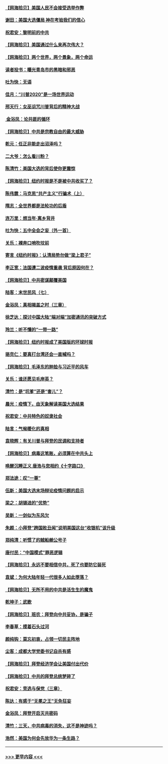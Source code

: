 #### [【网海拾贝】美国人民不会接受选举作弊](../pages/nsc993/n12528850.md?t=11061702) 
#### [谢田：美国大选僵局 神在考验我们的信心](../pages/nsc993/n12527932.md?t=11061702) 
#### [祝君安：黎明前的中共](../pages/nsc993/n12524071.md?t=11061702) 
#### [【网海拾贝】美国通过什么来再次伟大？](../pages/nsc993/n12523844.md?t=11061702) 
#### [【网海拾贝】两个世界，两个景象，两个命运](../pages/nsc993/n12521419.md?t=11061702) 
#### [读者投书：曝光青岛市的黑暗和邪恶](../pages/nsc993/n12520988.md?t=11061702) 
#### [吐为快：无语](../pages/nsc993/n12518588.md?t=11061702) 
#### [佳月：“川普2020”是一场世界运动](../pages/nsc993/n12518581.md?t=11061702) 
#### [邢天行：女巫诅咒川普背后的精神大战](../pages/nsc993/n12517257.md?t=11061702) 
#### [ 金浴凤：论共匪的循环](../pages/nsc993/n12517133.md?t=11061702) 
#### [【网海拾贝】中共是宗教自由的最大威胁](../pages/nsc993/n12516879.md?t=11061702) 
#### [乾元：任正非能走出沼泽吗？](../pages/nsc993/n12515831.md?t=11061702) 
#### [二大爷：怎么看川粉？](../pages/nsc993/n12515820.md?t=11061702) 
#### [陈清竹：美国大选的背后使你更震惊](../pages/nsc993/n12515589.md?t=11061702) 
#### [【网海拾贝】纽约时报是不是被中共收买了？](../pages/nsc993/n12515122.md?t=11061702) 
#### [陈伟霆：马克思“共产主义”行骗术（上）](../pages/nsc993/n12510217.md?t=11061702) 
#### [隋志：全世界都是法轮功的后盾](../pages/nsc993/n12510636.md?t=11061702) 
#### [连万里：想当年‧离乡背井](../pages/nsc993/n12510623.md?t=11061702) 
#### [吐为快：五中全会之妄（外一首）](../pages/nsc993/n12510470.md?t=11061702) 
#### [关乐：裸奔口哨吹坟前](../pages/nsc993/n12510403.md?t=11061702) 
#### [寄言《纽约时报》：认清局势勿做“梁上君子”](../pages/nsc993/n12510042.md?t=11061702) 
#### [李正宽：法国遭二波疫情重袭 背后原因何在？](../pages/nsc993/n12509971.md?t=11061702) 
#### [【网海拾贝】中共密谋颠覆美国](../pages/nsc993/n12509816.md?t=11061702) 
#### [陆客：末世民风（七）](../pages/nsc993/n12507822.md?t=11061702) 
#### [金浴凤：真相揭盖之时（三章）](../pages/nsc993/n12507804.md?t=11061702) 
#### [徐芝达：探讨中国大陆“端对端”加密通讯的突破方式](../pages/nsc993/n12507682.md?t=11061702) 
#### [玲兰：听不懂的“一带一路”](../pages/nsc993/n12507669.md?t=11061702) 
#### [【网海拾贝】纽约时报成了美国版的环球时报](../pages/nsc993/n12507053.md?t=11061702) 
#### [骆克仁：要真打台湾还会一直喊吗？](../pages/nsc993/n12506843.md?t=11061702) 
#### [【网海拾贝】毛泽东的肿脸与习近平的风车](../pages/nsc993/n12504537.md?t=11061702) 
#### [关乐：谁还愿见毛岸英？](../pages/nsc993/n12503866.md?t=11061702) 
#### [清竹：是“坑爹”还是“害儿”？](../pages/nsc993/n12503034.md?t=11061702) 
#### [晨光：疫情下，由天象解读美国大选结果](../pages/nsc993/n12502536.md?t=11061702) 
#### [祝君安：中共特色的奴隶社会](../pages/nsc993/n12501529.md?t=11061702) 
#### [陆言：气候暖化的真相](../pages/nsc993/n12501183.md?t=11061702) 
#### [袁晓辉：有关川普与拜登的民调和支持者](../pages/nsc993/n12500433.md?t=11061702) 
#### [【网海拾贝】病毒这笔账，必须算在中共头上](../pages/nsc993/n12500320.md?t=11061702) 
#### [唤醒沉睡正义 唐浩与您相约《十字路口》](../pages/nsc993/n12497980.md?t=11061702) 
#### [郑法途：叹“一尊”](../pages/nsc993/n12498837.md?t=11061702) 
#### [伍新：美国大选末场辩论疫情问题的启示](../pages/nsc993/n12498829.md?t=11061702) 
#### [梁之：胡锡进的“优势”](../pages/nsc993/n12498780.md?t=11061702) 
#### [吴新：一剑似为东风欠](../pages/nsc993/n12498772.md?t=11061702) 
#### [朱颜：小拜登“跨国败丑闻”说明美国这台“收银机”该升级](../pages/nsc993/n12498731.md?t=11061702) 
#### [郑纯清：听惯了的贼船艄公号子](../pages/nsc993/n12498721.md?t=11061702) 
#### [唐付民：“中国模式”罪恶逻辑](../pages/nsc993/n12498310.md?t=11061702) 
#### [【网海拾贝】永远不要相信中共，死了也要防它装死](../pages/nsc993/n12498162.md?t=11061702) 
#### [袁斌：为何大陆年轻一代很多人如此堕落？](../pages/nsc993/n12495696.md?t=11061702) 
#### [【网海拾贝】无所不用的中共是活生生的魔鬼](../pages/nsc993/n12495621.md?t=11061702) 
#### [乾坤子：武歌](../pages/nsc993/n12493391.md?t=11061702) 
#### [【网海拾贝】班农：拜登向中共妥协，是骗子](../pages/nsc993/n12492877.md?t=11061702) 
#### [李春草：摸着石头过河](../pages/nsc993/n12491121.md?t=11061702) 
#### [颜纯钩：莫忘初衷，占领一切民主阵地](../pages/nsc993/n12490965.md?t=11061702) 
#### [尘客：成都大学党委书记自杀有感](../pages/nsc993/n12490950.md?t=11061702) 
#### [【网海拾贝】拜登经济学会让美国付出代价](../pages/nsc993/n12489662.md?t=11061702) 
#### [【网海拾贝】中共的拜登总统梦碎了](../pages/nsc993/n12487896.md?t=11061702) 
#### [祝君安：竞选与保党（三章）](../pages/nsc993/n12487258.md?t=11061702) 
#### [陈达：有感于“无冕之王”无免狂妄](../pages/nsc993/n12485133.md?t=11061702) 
#### [金浴凤：拜登开启灭共密码](../pages/nsc993/n12485125.md?t=11061702) 
#### [清竹：三天，中共病毒的消失，这不是神迹吗？](../pages/nsc993/n12485027.md?t=11061702) 
#### [浩然：美国为何会先放华为一条生路？](../pages/nsc993/n12484997.md?t=11061702) 

----
#### [ >>> 更早内容 <<< ](../indexes/nsc993-earlier.md)
